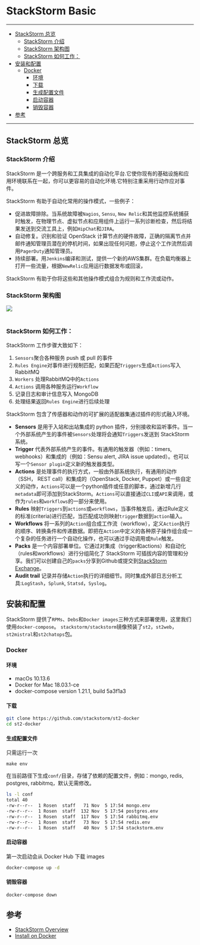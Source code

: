 # StackStorm Basic

---
<!-- vim-markdown-toc GFM -->

* [StackStorm 总览](#stackstorm-总览)
    * [StackStorm 介绍](#stackstorm-介绍)
    * [StackStorm 架构图](#stackstorm-架构图)
    * [StackStorm 如何工作：](#stackstorm-如何工作)
* [安装和配置](#安装和配置)
    * [Docker](#docker)
        * [环境](#环境)
        * [下载](#下载)
        * [生成配置文件](#生成配置文件)
        * [启动容器](#启动容器)
        * [销毁容器](#销毁容器)
* [参考](#参考)

<!-- vim-markdown-toc -->
---


## StackStorm 总览

### StackStorm 介绍

StackStorm 是一个跨服务和工具集成的自动化平台.它使你现有的基础设施和应用环境联系在一起，你可以更容易的自动化环境.它特别注重采用行动作应对事件。

StackStorm 有助于自动化常用的操作模式，一些例子：

- 促进故障排除。当系统故障被`Nagios`, `Sensu`, `New Relic`和其他监控系统捕获时触发，在物理节点、虚拟节点和应用组件上运行一系列诊断检查，然后将结果发送到交流工具上，例如`HipChat`和`JIRA`。
- 自动修复。识别和验证 OpenStack 计算节点的硬件故障，正确的隔离节点并邮件通知管理员潜在的停机时间，如果出现任何问题，停止这个工作流然后调用`PagerDuty`通知管理员。
- 持续部署。用`Jenkins`编译和测试，提供一个新的AWS集群。在负载均衡器上打开一些流量，根据`NewRelic`应用运行数据发布或回滚，

StackStorm 有助于你将这些和其他操作模式组合为规则和工作流或动作。

### StackStorm 架构图

<div> <img src="../../assets/st2-architecture.jpg" /> </div><br>


### StackStorm 如何工作：

StackStorm 工作步骤大致如下：

1. `Sensors`聚合各种服务 push 或 pull 的事件
2. `Rules Engine`对事件进行规制匹配，如果匹配`Triggers`生成`Actions`写入 RabbitMQ
3. `Workers` 处理RabbitMQ中的`Actions`
4. `Actions` 调用各种服务运行`Workflow`
5. 记录日志和审计信息写入 MongoDB
6. 处理结果返回`Rules Engine`进行后续处理


StackStorm 包含了传感器和动作的可扩展的适配器集通过插件的形式融入环境。

- **Sensors** 是用于入站和出站集成的 python 插件，分别接收和监听事件。当一个外部系统产生的事件被`Sensors`处理将会通知`Triggers`发送到 StackStorm 系统。
- **Trigger** 代表外部系统产生的事件。有通用的触发器（例如：timers, webhooks）和集成的（例如：Sensu alert, JIRA issue updated）。也可以写一个`Sensor plugin`定义新的触发器类型。
- **Actions** 是处理事件的执行方式，一般由外部系统执行，有通用的动作（SSH， REST call）和集成的（OpenStack, Docker, Puppet）或一些自定义的动作，`Actions`可以是一个python插件或任意的脚本，通过新增几行`metadata`即可添加到StackStorm。`Actions`可以直接通过`CLI`或`API`来调用，或作为`rules`和`workflows`的一部分来使用。
- **Rules** 映射`Triggers`到`actions`或`workflows`，当事件触发后，通过Rule定义的标准(criteria)进行匹配，当匹配成功则映射`trigger`数据到`action`输入。
- **Workflows** 将一系列的`Action`组合成工作流（workflow），定义`Action`执行的顺序、转换条件和传递数据。即把在`Action`中定义的各种原子操作组合成一个复杂的任务进行一个自动化操作，也可以通过手动调用或`Rule`触发。
- **Packs** 是一个内容部署单位。它通过对集成（trigger和actions）和自动化（rules和workflows）进行分组简化了 StackStorm 可插拔内容的管理和分享。我们可以创建自己的`packs`分享到Github或提交到[StackStorm Exchange](https://exchange.stackstorm.org/)。
- **Audit trail** 记录并存储`Action`执行的详细细节。同时集成外部日志分析工具:`LogStash`，`Splunk`, `Statsd`，`Syslog`。

## 安装和配置


StackStorm 提供了`RPMs`、`Debs`和`Docker images`三种方式来部署使用，这里我们使用`docker-compose`。
`stackstorm/stackstorm`镜像预装了`st2`，`st2web`，`st2mistral`和`st2chatops`包。

### Docker

#### 环境

- macOs 10.13.6
- Docker for Mac 18.03.1-ce
- docker-compose version 1.21.1, build 5a3f1a3

#### 下载

```bash
git clone https://github.com/stackstorm/st2-docker
cd st2-docker
```

#### 生成配置文件
只需运行一次

```
make env
```

在当前路径下生成`conf/`目录，存储了依赖的配置文件，例如：mongo, redis, postgres, rabbitmq，默认无需修改。

```bash
ls -l conf
total 40
-rw-r--r--  1 Rosen  staff   71 Nov  5 17:54 mongo.env
-rw-r--r--  1 Rosen  staff  132 Nov  5 17:54 postgres.env
-rw-r--r--  1 Rosen  staff  117 Nov  5 17:54 rabbitmq.env
-rw-r--r--  1 Rosen  staff   73 Nov  5 17:54 redis.env
-rw-r--r--  1 Rosen  staff   40 Nov  5 17:54 stackstorm.env
```

#### 启动容器
第一次启动会从 Docker Hub 下载 images

```bash
docker-compose up -d
```

#### 销毁容器

```bash
docker-compose down
```

## 参考

- [StackStorm Overview](https://docs.stackstorm.com/overview.html)
- [Install on Docker](https://docs.stackstorm.com/install/docker.html)
